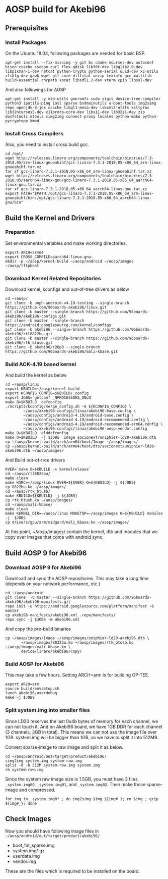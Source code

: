 # AOSP build for Akebi96

## Prerequisites

### Install Packages

On the Ubuntu 18.04, following packages are needed for basic BSP.

```
apt-get install --fix-missing -y git bc cmake ncurses-dev autoconf bison ccache cscope curl flex gdisk libfdt-dev libglib2.0-dev libpixman-1-dev netcat python-crypto python-serial uuid-dev xz-utils zlib1g-dev gawk wget git-core diffstat unzip texinfo gcc-multilib build-essential chrpath socat libsdl1.2-dev xterm cpio libssl-dev
```

And also followings for AOSP

```
apt-get install -y mtd-utils genromfs sudo stgit device-tree-compiler python3 iputils-ping iasl sparse bsdmainutils u-boot-tools img2simg repo openjdk-8-jdk ccache libgl1-mesa-dev libxml2-utils xsltproc lib32ncurses5-dev x11proto-core-dev libx11-dev lib32z1-dev zip dosfstools mtools simg2img connect-proxy locales python-mako python-pycryptopp kmod
```

### Install Cross Compilers

Also, you need to install cross build gcc.

```
cd /opt/
wget http://releases.linaro.org/components/toolchain/binaries/7.3-2018.05/arm-linux-gnueabihf/gcc-linaro-7.3.1-2018.05-x86_64_arm-linux-gnueabihf.tar.xz
tar xf gcc-linaro-7.3.1-2018.05-x86_64_arm-linux-gnueabihf.tar.xz
wget http://releases.linaro.org/components/toolchain/binaries/7.3-2018.05/aarch64-linux-gnu/gcc-linaro-7.3.1-2018.05-x86_64_aarch64-linux-gnu.tar.xz
tar xf gcc-linaro-7.3.1-2018.05-x86_64_aarch64-linux-gnu.tar.xz
export PATH="$PATH:/opt/gcc-linaro-7.3.1-2018.05-x86_64_arm-linux-gnueabihf/bin:/opt/gcc-linaro-7.3.1-2018.05-x86_64_aarch64-linux-gnu/bin"
```


## Build the Kernel and Drivers

### Preparation

Set environmental variables and make working directories.

```
export ARCH=arm64
export CROSS_COMPILE=aarch64-linux-gnu-
mkdir -p ~/aosp/kernel-build ~/aosp/android ~/aosp/images ~/aosp/tftpboot
```

### Download Kernel Related Repositories

Download kernel, kconfigs and out-of-tree drivers as below 

```
cd ~/aosp/
git clone -b unph-android-v4.19-testing --single-branch https://github.com/96boards-akebi96/linux.git
git clone -b master --single-branch https://github.com/96boards-akebi96/akebi96-configs.git
git clone -b master --single-branch https://android.googlesource.com/kernel/configs
git clone -b akebi96 --single-branch https://github.com/96boards-akebi96/rtl8822bu.git
git clone -b master --single-branch https://github.com/96boards-akebi96/rtk_btusb.git
git clone -b akebi96/r28p0 --single-branch https://github.com/96boards-akebi96/mali-kbase.git
```

### Build ACK-4.19 based kernel

And build the kernel as below

```
cd ~/aosp/linux
export KBUILD=~/aosp/kernel-build
export KCONFIG_CONFIG=$KBUILD/.config
export JOBS=`getconf _NPROCESSORS_ONLN`
make O=$KBUILD  defconfig
./scripts/kconfig/merge_config.sh -m ${KCONFIG_CONFIG} \
        ~/aosp/akebi96-configs/linux/akebi96-base.config \
        ~/aosp/configs/android-4.19/android-base.config \
        ~/aosp/configs/android-4.19/android-recommended.config \
        ~/aosp/configs/android-4.19/android-recommended-arm64.config \
        ~/aosp/akebi96-configs/linux/akebi96-aosp-vendor.config
make O=$KBUILD  olddefconfig
make O=$KBUILD  -j $JOBS  Image socionext/uniphier-ld20-akebi96.dtb
cp ~/aosp/kernel-build/arch/arm64/boot/Image ~/aosp/images/
cp ~/aosp/kernel-build/arch/arm64/boot/dts/socionext/uniphier-ld20-akebi96.dtb ~/aosp/images/
```

And Build out-of-tree drivers

```
KVER=`make O=$KBUILD -s kernelrelease`
cd ~/aosp/rtl8822bu/
make clean
make KSRC=~/aosp/linux KVER=${KVER} O=${KBUILD} -j ${JOBS}
cp 8822bu.ko ~/aosp/images/
cd ~/aosp/rtk_btusb/
make KBUILD=${KBUILD} -j ${JOBS}
cp rtk_btusb.ko ~/aosp/images/
cd ~/aosp/mali-kbase/
make clean
make KERNEL_DIR=~/aosp/linux MAKETOP=~/aosp/images O=${KBUILD} modules -j  $JOBS
cp drivers/gpu/arm/midgard/mali_kbase.ko ~/aosp/images/
```

At this point, ~/aosp/images/ contain the kernel, dtb and modules that we copy over images that come with android sync.

## Build AOSP 9 for Akebi96

### Download AOSP 9 for Akebi96

Download and sync the AOSP repositories. This may take a long time (depends on your network performance, etc.)

```
cd ~/aosp/android
git clone  -b master --single-branch https://github.com/96boards-akebi96/akebi96-manifests.git
repo init -u https://android.googlesource.com/platform/manifest -b master
cp akebi96-manifests/akebi96.xml .repo/manifests/
repo sync -j $JOBS -m akebi96.xml
```

And copy the pre-build binaries

```
cp ~/aosp/images/Image ~/aosp/images/uniphier-ld20-akebi96.dtb \
       ~/aosp/images/8822bu.ko ~/aosp/images/rtk_btusb.ko ~/aosp/images/mali_kbase.ko \
       device/linaro/akebi96/copy/
```

### Build AOSP for Akebi96

This may take a few hours. Setting ARCH=arm is for building OP-TEE.

```
export ARCH=arm
source build/envsetup.sh
lunch akebi96-userdebug
make -j $JOBS
```

### Split system.img into smaller files

Since LD20 reserves the last 0x4b bytes of memory for each channel, we can not touch it. And on Akebi96 board, we have 1GB DDR for each channel (3 channels, 3GB in total). This means we can not use the image file over 1GB. system.img will be bigger than 1GB, so we have to split it into 512MB.

Convert sparse-image to raw image and split it as below.

```
cd ~/aosp/android/out/target/product/akebi96/
simg2img system.img system-raw.img
split -d -b 512M system-raw.img system.img
rm system-raw.img
```

Since the system raw image size is 1.5GB, you must have 3 files, ```_system.img00```, ```_system.img01```, and ```_system.img02```. Then make those sparse-image and compressed.

```
for img in _system.img0* ; do img2simg $img ${img#_}; rm $img ; gzip ${img#_}; done
```

## Check Images

Now you should have following image files in ```~/aosp/android/out/target/product/akebi96/```

- boot_fat_sparse.img
- system.img*.gz
- userdata.img
- vendor.img

These are the files which is required to be installed on the board.

